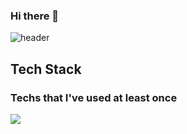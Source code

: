 ### Hi there 👋

![header](https://capsule-render.vercel.app/api?type=wave&color=auto&height=300&section=header&text=Welcome&fontSize=90)

## Tech Stack
### Techs that I've used at least once
<img src="https://img.shields.io/badge/Python-3776AB?style=for-the-badge&logo=Python&logoColor=9cf">
